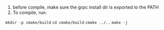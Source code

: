 1. before compile, make sure the grpc install dir is exported to the PATH
2. To compile, run: 

`mkdir -p cmake/build`
`cd cmake/build`
`cmake ../..`
`make -j`